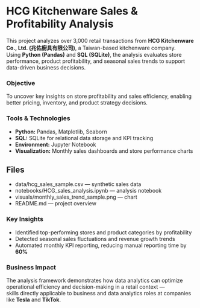 # HCG Kitchenware Sales & Profitability Analysis

This project analyzes over 3,000 retail transactions from **HCG Kitchenware Co., Ltd. (兆佑廚具有限公司)**, a Taiwan-based kitchenware company.  
Using **Python (Pandas)** and **SQL (SQLite)**, the analysis evaluates store performance, product profitability, and seasonal sales trends to support data-driven business decisions.

### **Objective**
To uncover key insights on store profitability and sales efficiency, enabling better pricing, inventory, and product strategy decisions.

### **Tools & Technologies**
- **Python:** Pandas, Matplotlib, Seaborn  
- **SQL:** SQLite for relational data storage and KPI tracking  
- **Environment:** Jupyter Notebook  
- **Visualization:** Monthly sales dashboards and store performance charts  

## Files
- data/hcg_sales_sample.csv — synthetic sales data
- notebooks/HCG_sales_analysis.ipynb — analysis notebook
- visuals/monthly_sales_trend_sample.png — chart
- README.md — project overview

### **Key Insights**
- Identified top-performing stores and product categories by profitability  
- Detected seasonal sales fluctuations and revenue growth trends  
- Automated monthly KPI reporting, reducing manual reporting time by **60%**  

### **Business Impact**
The analysis framework demonstrates how data analytics can optimize operational efficiency and decision-making in a retail context —  
skills directly applicable to business and data analytics roles at companies like **Tesla** and **TikTok**.
